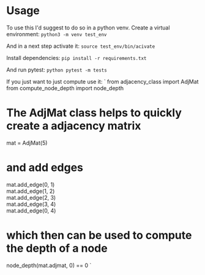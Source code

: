 # Usage

To use this I'd suggest to do so in a python venv.
Create a virtual environment:
`python3 -m venv test_env`

And in a next step activate it:
`source test_env/bin/acivate`

Install dependencies:
`pip install -r requirements.txt`

And run pytest:
`python pytest -m tests`

If you just want to just compute use it:
`
from adjacency_class import AdjMat 
from compute_node_depth import node_depth

# The AdjMat class helps to quickly create a adjacency matrix
mat = AdjMat(5)                      
# and add edges
mat.add_edge(0, 1)                   
mat.add_edge(1, 2)                   
mat.add_edge(2, 3)                   
mat.add_edge(3, 4)                   
mat.add_edge(0, 4)                   
# which then can be used to compute the depth of a node
node_depth(mat.adjmat, 0) == 0
`
